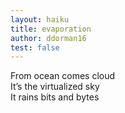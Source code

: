 ```yaml
---
layout: haiku
title: evaporation
author: ddorman16
test: false
---
```


From ocean comes cloud<br>
It’s the virtualized sky<br>
It rains bits and bytes<br>

